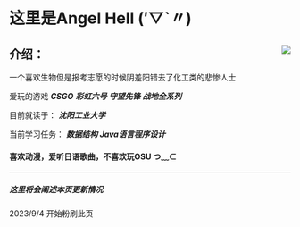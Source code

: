 # 这里是Angel Hell (′▽`〃) 

 

## <img align="right" src="https://github-readme-stats.vercel.app/api?username=AngelHellWolf&count_private=true&show_icons=true">介绍：

一个喜欢生物但是报考志愿的时候阴差阳错去了化工类的悲惨人士

爱玩的游戏 ***CSGO*** ***彩虹六号*** ***守望先锋*** ***战地全系列***

目前就读于： ***沈阳工业大学***

当前学习任务：  ***数据结构***  ***Java语言程序设计***



#### 喜欢动漫，爱听日语歌曲，不喜欢玩OSU つ﹏⊂ 



---

##### 这里将会阐述本页更新情况

2023/9/4    开始粉刷此页



